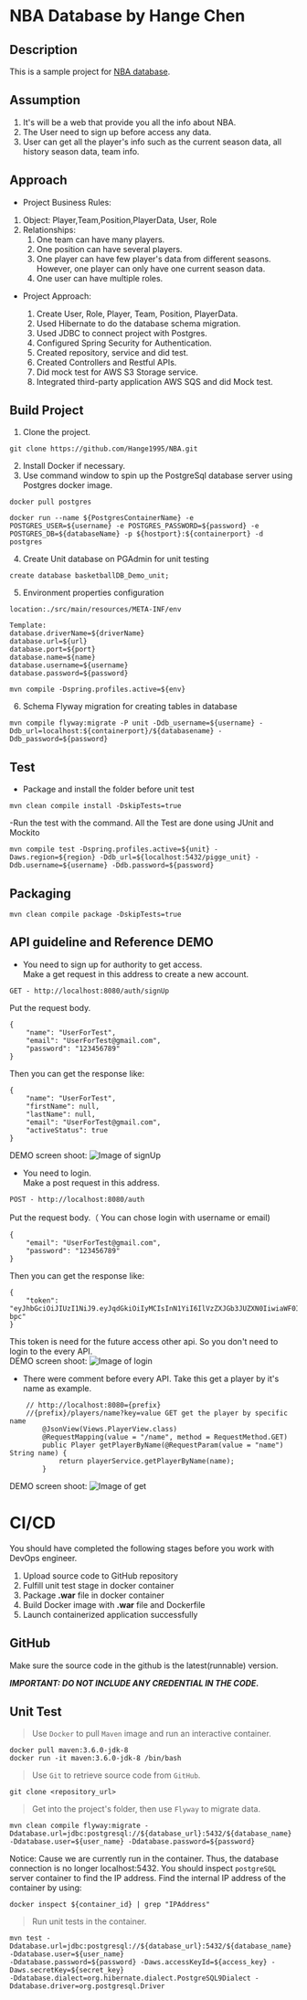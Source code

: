 # NBA Database by Hange Chen
## Description 
This is a sample project for [NBA database](https://github.com/Hange1995/NBA).
## Assumption
1. It's will be a web that provide you all the info about NBA.
2. The User need to sign up before access any data.
3. User can get all the player's info such as the current season data, all history season data, team info.
## Approach
* Project Business Rules:
1. Object: Player,Team,Position,PlayerData, User, Role
2. Relationships:
    1. One team can have many players.
    2. One position can have several players.
    3. One player can have few player's data from different seasons. However, one player can only have one current season data.
    4. One user can have multiple roles.
* Project Approach:

    1. Create User, Role, Player, Team, Position, PlayerData.
    2. Used Hibernate to do the database schema migration.
    3. Used JDBC to connect project with Postgres.
    4. Configured Spring Security for Authentication.
    5. Created repository, service and did test.
    6. Created Controllers and Restful APIs.
    7. Did mock test for AWS S3 Storage service.
    8. Integrated third-party application AWS SQS and did Mock test.
 
    

## Build Project
1. Clone the project.
```
git clone https://github.com/Hange1995/NBA.git
```
2. Install Docker if necessary.
3. Use command window to spin up the PostgreSql database server using Postgres docker image.
```
docker pull postgres

docker run --name ${PostgresContainerName} -e POSTGRES_USER=${username} -e POSTGRES_PASSWORD=${password} -e POSTGRES_DB=${databaseName} -p ${hostport}:${containerport} -d postgres
```
4. Create Unit database on PGAdmin for unit testing
```
create database basketballDB_Demo_unit;
```
5. Environment properties configuration
```
location:./src/main/resources/META-INF/env
   
Template:
database.driverName=${driverName}
database.url=${url}
database.port=${port}
database.name=${name}
database.username=${username}
database.password=${password}
   
mvn compile -Dspring.profiles.active=${env}
```
6. Schema Flyway migration for creating tables in database
```
mvn compile flyway:migrate -P unit -Ddb_username=${username} -Ddb_url=localhost:${containerport}/${databasename} -Ddb_password=${password} 
```

## Test
- Package and install the folder before unit test 
```
mvn clean compile install -DskipTests=true
```
-Run the test with the command. All the Test are done using JUnit and Mockito
```
mvn compile test -Dspring.profiles.active=${unit} -Daws.region=${region} -Ddb_url=${localhost:5432/pigge_unit} -Ddb.username=${username} -Ddb.password=${password} 
```

## Packaging
```
mvn clean compile package -DskipTests=true
```
## API guideline and Reference DEMO
- You need to sign up for authority to get access.<br />
Make a get request in this address to create a new account.<br />
     
```
GET - http://localhost:8080/auth/signUp
```
Put the request body.
```
{
    "name": "UserForTest",
    "email": "UserForTest@gmail.com",
    "password": "123456789"
}
``` 
Then you can get the response like:
```
{
    "name": "UserForTest",
    "firstName": null,
    "lastName": null,
    "email": "UserForTest@gmail.com",
    "activeStatus": true
}
```
DEMO screen shoot:
![Image of signUp](https://github.com/Hange1995/NBA/blob/master/READMESnapShoot/userSignUp.png?raw=true)
- You need to login.<br />
Make a post request in this address.
```
POST - http://localhost:8080/auth
```
Put the request body.（ You can chose login with username or email)
```
{
    "email": "UserForTest@gmail.com",
    "password": "123456789"
}
``` 
Then you can get the response like:
```
{
    "token": "eyJhbGciOiJIUzI1NiJ9.eyJqdGkiOiIyMCIsInN1YiI6IlVzZXJGb3JUZXN0IiwiaWF0IjoxNTkwMTY0NTUyLCJpc3MiOiJjb20uaGFyZHdvcmtpbmciLCJleHAiOjE1OTA0MjM3NTIsImFsbG93ZWRSZXNvdXJjZSI6Ii9wbGF5ZXJzLC90ZWFtcywvcG9zaXRpb25zLC91c2VycywvcGxheWVyZGF0YSIsImFsbG93ZWRSZWFkUmVzb3VyY2VzIjoiL3BsYXllcnMsL3RlYW1zLC9wb3NpdGlvbnMsL3VzZXJzLC9wbGF5ZXJkYXRhIiwiYWxsb3dlZENyZWF0ZVJlc291cmNlcyI6IiIsImFsbG93ZWRVcGRhdGVSZXNvdXJjZXMiOiIiLCJhbGxvd2VkRGVsZXRlUmVzb3VyY2VzIjoiIn0.NrFruTvulI8dqg48uqBps79UL9PDbHRvWwOq1AF-bpc"    
}
```
This token is need for the future access other api. So you don't need to login to the every API.<br />
DEMO screen shoot:
![Image of login](https://github.com/Hange1995/NBA/blob/master/READMESnapShoot/userLogin.png?raw=true)


- There were comment before every API. Take this get a player by it's name as example.
```
    // http://localhost:8080={prefix}
    //{prefix}/players/name?key=value GET get the player by specific name
        @JsonView(Views.PlayerView.class)
        @RequestMapping(value = "/name", method = RequestMethod.GET)
        public Player getPlayerByName(@RequestParam(value = "name") String name) {
            return playerService.getPlayerByName(name);
        }
```
DEMO screen shoot:
![Image of get](https://github.com/Hange1995/NBA/blob/master/READMESnapShoot/getPlayerByName.png?raw=true)

# CI/CD

You should have completed the following stages before you work with DevOps engineer.

  1. Upload source code to GitHub repository
  2. Fulfill unit test stage in docker container
  3. Package **.war** file in docker container
  4. Build Docker image with **.war** file and Dockerfile
  5. Launch containerized application successfully

## GitHub

Make sure the source code in the github is the latest(runnable) version.   

***IMPORTANT: DO NOT INCLUDE ANY CREDENTIAL IN THE CODE.***

## Unit Test
>Use `Docker` to pull `Maven` image and run an interactive container.
>
    docker pull maven:3.6.0-jdk-8
    docker run -it maven:3.6.0-jdk-8 /bin/bash

>Use `Git` to retrieve source code from `GitHub`.
>
    git clone <repository_url>
    
>Get into the project's folder, then use `Flyway` to migrate data.
>
    mvn clean compile flyway:migrate -Ddatabase.url=jdbc:postgresql://${database_url}:5432/${database_name} 
    -Ddatabase.user=${user_name} -Ddatabase.password=${password}
    
Notice: Cause we are currently run in the container. Thus, the database connection is no longer localhost:5432.
You should inspect `postgreSQL` server container to find the IP address. Find the internal IP address of the container by using:
    
    docker inspect ${container_id} | grep "IPAddress"
    
>Run unit tests in the container.
>
    mvn test -Ddatabase.url=jdbc:postgresql://${database_url}:5432/${database_name} -Ddatabase.user=${user_name} 
    -Ddatabase.password=${password} -Daws.accessKeyId=${access_key} -Daws.secretKey=${secret_key} 
    -Ddatabase.dialect=org.hibernate.dialect.PostgreSQL9Dialect -Ddatabase.driver=org.postgresql.Driver




